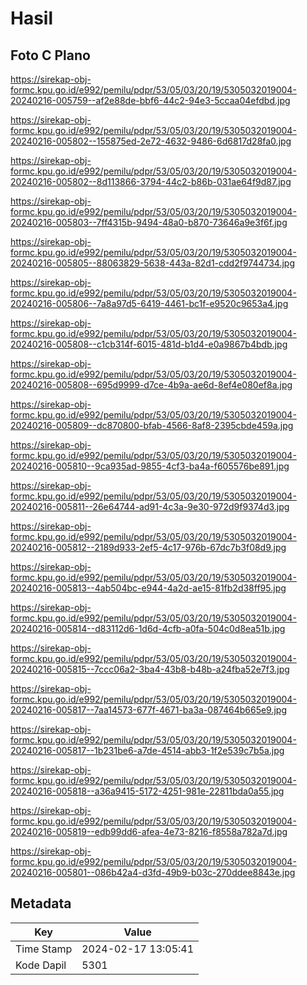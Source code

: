 # Hasil

## Foto C Plano

https://sirekap-obj-formc.kpu.go.id/e992/pemilu/pdpr/53/05/03/20/19/5305032019004-20240216-005759--af2e88de-bbf6-44c2-94e3-5ccaa04efdbd.jpg

https://sirekap-obj-formc.kpu.go.id/e992/pemilu/pdpr/53/05/03/20/19/5305032019004-20240216-005802--155875ed-2e72-4632-9486-6d6817d28fa0.jpg

https://sirekap-obj-formc.kpu.go.id/e992/pemilu/pdpr/53/05/03/20/19/5305032019004-20240216-005802--8d113866-3794-44c2-b86b-031ae64f9d87.jpg

https://sirekap-obj-formc.kpu.go.id/e992/pemilu/pdpr/53/05/03/20/19/5305032019004-20240216-005803--7ff4315b-9494-48a0-b870-73646a9e3f6f.jpg

https://sirekap-obj-formc.kpu.go.id/e992/pemilu/pdpr/53/05/03/20/19/5305032019004-20240216-005805--88063829-5638-443a-82d1-cdd2f9744734.jpg

https://sirekap-obj-formc.kpu.go.id/e992/pemilu/pdpr/53/05/03/20/19/5305032019004-20240216-005806--7a8a97d5-6419-4461-bc1f-e9520c9653a4.jpg

https://sirekap-obj-formc.kpu.go.id/e992/pemilu/pdpr/53/05/03/20/19/5305032019004-20240216-005808--c1cb314f-6015-481d-b1d4-e0a9867b4bdb.jpg

https://sirekap-obj-formc.kpu.go.id/e992/pemilu/pdpr/53/05/03/20/19/5305032019004-20240216-005808--695d9999-d7ce-4b9a-ae6d-8ef4e080ef8a.jpg

https://sirekap-obj-formc.kpu.go.id/e992/pemilu/pdpr/53/05/03/20/19/5305032019004-20240216-005809--dc870800-bfab-4566-8af8-2395cbde459a.jpg

https://sirekap-obj-formc.kpu.go.id/e992/pemilu/pdpr/53/05/03/20/19/5305032019004-20240216-005810--9ca935ad-9855-4cf3-ba4a-f605576be891.jpg

https://sirekap-obj-formc.kpu.go.id/e992/pemilu/pdpr/53/05/03/20/19/5305032019004-20240216-005811--26e64744-ad91-4c3a-9e30-972d9f9374d3.jpg

https://sirekap-obj-formc.kpu.go.id/e992/pemilu/pdpr/53/05/03/20/19/5305032019004-20240216-005812--2189d933-2ef5-4c17-976b-67dc7b3f08d9.jpg

https://sirekap-obj-formc.kpu.go.id/e992/pemilu/pdpr/53/05/03/20/19/5305032019004-20240216-005813--4ab504bc-e944-4a2d-ae15-81fb2d38ff95.jpg

https://sirekap-obj-formc.kpu.go.id/e992/pemilu/pdpr/53/05/03/20/19/5305032019004-20240216-005814--d83112d6-1d6d-4cfb-a0fa-504c0d8ea51b.jpg

https://sirekap-obj-formc.kpu.go.id/e992/pemilu/pdpr/53/05/03/20/19/5305032019004-20240216-005815--7ccc06a2-3ba4-43b8-b48b-a24fba52e7f3.jpg

https://sirekap-obj-formc.kpu.go.id/e992/pemilu/pdpr/53/05/03/20/19/5305032019004-20240216-005817--7aa14573-677f-4671-ba3a-087464b665e9.jpg

https://sirekap-obj-formc.kpu.go.id/e992/pemilu/pdpr/53/05/03/20/19/5305032019004-20240216-005817--1b231be6-a7de-4514-abb3-1f2e539c7b5a.jpg

https://sirekap-obj-formc.kpu.go.id/e992/pemilu/pdpr/53/05/03/20/19/5305032019004-20240216-005818--a36a9415-5172-4251-981e-22811bda0a55.jpg

https://sirekap-obj-formc.kpu.go.id/e992/pemilu/pdpr/53/05/03/20/19/5305032019004-20240216-005819--edb99dd6-afea-4e73-8216-f8558a782a7d.jpg

https://sirekap-obj-formc.kpu.go.id/e992/pemilu/pdpr/53/05/03/20/19/5305032019004-20240216-005801--086b42a4-d3fd-49b9-b03c-270ddee8843e.jpg


## Metadata

| Key        | Value               |
| ---------- | ------------------- |
| Time Stamp | 2024-02-17 13:05:41 |
| Kode Dapil | 5301                |



